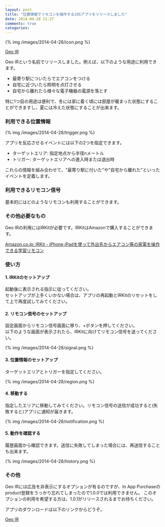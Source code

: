 ```yaml
---
layout: post
title: "位置情報でリモコンを操作するiOSアプリをリリースしました"
date: 2014-04-28 21:27
comments: true
categories: 
---
```


{% img /images/2014-04-28/icon.png %}

[Geo IR](https://itunes.apple.com/jp/app/geo-ir/id856152824)

Geo IRという名前でリリースしました。例えば、以下のような用途に利用できます。

- 最寄り駅についたらでエアコンをつける
- 自宅に近づいたら照明を点灯させる
- 自宅から離れたら様々な電子機器の電源を落とす

特に1つ目の用途は便利で、冬には家に着く頃には部屋が暖まった状態にすることができますし、夏には冷えた状態にすることが出来ます。


### 利用できる位置情報

{% img /images/2014-04-28/trigger.png %}

アプリを反応させるイベントには以下の2つを指定できます。

- ターゲットエリア: 指定地点から半径nメートル
- トリガー: ターゲットエリアへの進入時または退出時

これらの情報を組み合わせて、"最寄り駅に付いた"や"自宅から離れた"といったイベントを定義します。


### 利用できるリモコン信号

基本的にはどのようなリモコンも利用することができます。


### その他必要なもの

Geo IRの利用にはIRKitが必要です。IRKitはAmazonで購入することができます。

[Amazon.co.jp: IRKit - iPhone,iPadを使って外出先からエアコン等の家電を操作できる学習リモコン](http://www.amazon.co.jp/dp/B00H91KK26)


### 使い方

#### 1. IRKitのセットアップ

起動後に表示される指示に従ってください。  
セットアップが上手くいかない場合は、アプリの再起動とIRKitのリセットをして上で再度試してみてください。


#### 2. リモコン信号のセットアップ

設定画面からリモコン信号画面に移り、+ボタンを押してください。  
以下のような画面が表示されたら、IRKitに向けてリモコン信号を送ってください。

{% img /images/2014-04-28/signal.png %}


#### 3. 位置情報のセットアップ

ターゲットエリアとトリガーを指定してください。

{% img /images/2014-04-28/region.png %}


#### 4. 移動する

指定したエリアに移動してみてください。リモコン信号の送信が成功すると(失敗すると)アプリに通知が届きます。

{% img /images/2014-04-28/notification.png %}


#### 5. 動作を確認する

履歴画面から確認できます。送信に失敗してしまった場合には、再送信することも出来ます。

{% img /images/2014-04-28/history.png %}


### その他

Geo IRには広告を非表示にするオプションが有るのですが、In App Purchaseのproduct登録をうっかり忘れてしまったので1.0.0では利用できません。
このオプションの利用を希望する方は、1.0.1がリリースされるまでお待ちください。

アプリのダウンロードは以下のリンクからどうぞ。

[Geo IR](https://itunes.apple.com/jp/app/geo-ir/id856152824)

